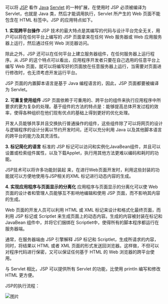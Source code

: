 可以将 [JSP](http://c.biancheng.net/jsp/) 看作 [Java](http://c.biancheng.net/java/) [Servlet](http://c.biancheng.net/servlet/) 的一种扩展，在使用时 JSP 必须被编译为 Servlet，也就是 Java 类，然后才能调用执行，Servlet 所产生的 Web 页面不能包含在 HTML 标签中。JSP 的应用特点如下。

**1. 实现跨平台操作**
JSP 技术的最大特点是其编写的代码与设计平台完全无关，用户可以将在任何平台上编写的 JSP 页面拿来在任何 Web 服务器或 Web 应用服务器上运行，然后通过任何 Web 浏览器访问。

除此之外，JSP 还可以在任何平台上建立服务器组件，在任何服务器上运行程序。从 JSP 的这个特点可以看出，应用程序开发者只要在自己选用的任意平台上编写 Web 页面，就可以将编写好的页面放在任意服务器上运行，当需要对页面进行修改时，也无须考虑开发运行平台。

JSP 页面的内置脚本语言是基于 Java 编程语言的，因此，JSP 页面都要被编译为 Servlet。

**2. 可重复使用组件**
JSP 页面依赖于可重用的、跨平台的组件来执行应用程序中所要求的更为复杂的处理。基于组件的方法的特点是：能够提高总体开发过程的效率，使得各种组织在他们现有优点的基础上得到更好的优化处理。

开发人员能够共享并且交换执行普通操作的组件，这些组件除了可以将网页的设计与逻辑程序的设计分离以节约开发时间，还可以充分利用 Java 以及其他脚本语言的跨平台的能力及其灵活性。

**3. 标记简化的语言**
标准的 JSP 标记可以访问和实例化JavaBean组件，并且可以设置或检索组件属性，以及下载Applet，执行用其他方法更难以编码和耗时的功能。

JSP技术可以将许多功能封装起 来，在进行Web页面开发时，利用这些封装的功能就可以方便地使用与JSP相关的XML 标记进行动态内容的生成。

**4. 实现应用程序与页面显示的分离化**
应用程序与页面显示的分离化可以使 Web 页面的设计者和管理人员能够互不影响地编辑和使用 JSP 页面，而不影响其内容的生成。

Web 页面的开发人员可以利用 HTML 或 XML 标记来设计和格式化最终页面，而利用 JSP 标记或 Scriptlet 来生成页面上的动态内容。生成的内容被封装在标记和 JavaBean 组件中，并将它们捆绑在 Scriptlet中，使得所有的脚本程序都运行在服务器端。

通常，在服务器端由 JSP 引擎解释 JSP 标记和 Scriptlet，生成所请求的内容，同时，将结果以 HTML 或者 XML 页面的形式发送回浏览器。这样做，不但可以对程序代码进行保密，又可以保证任何基于 HTML 的 Web 浏览器的跨平台使用。

与 Servlet 相比，JSP 可以提供所有 Servlet 的功能，比使用 println 编写和修改 HTML 更方便。


JSP的执行流程：

![图片](https://uploader.shimo.im/f/89Asr8gVpnkjjO8B.png!thumbnail)
